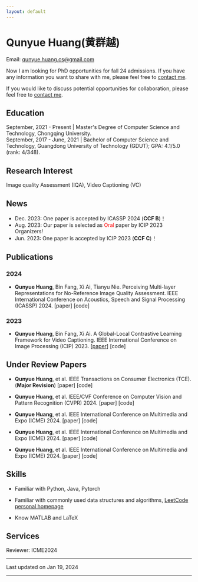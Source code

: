 ```yaml
---
layout: default
---
```


# Qunyue Huang(黄群越)

Email: [qunyue.huang.cs@gmail.com](mailto:qunyue.huang.cs@gmail.com)  

Now I am looking for PhD opportunities for fall 24 admissions. If you have any information you want to share with me, please feel free to [contact me](mailto:qunyue.huang.cs@gmail.com).

If you would like to discuss potential opportunities for collaboration, please feel free to [contact me](mailto:qunyue.huang.cs@gmail.com).

## Education 

September, 2021 - Present | Master's Degree of Computer Science and Technology, Chongqing University.   
September, 2017 - June, 2021 | Bachelor of Computer Science and Technology, Guangdong University of Technology (GDUT); GPA: 4.1/5.0 (rank: 4/348). 

## Research Interest

Image quality Assessment (IQA), Video Captioning (VC)

## News

* Dec. 2023: One paper is accepted by ICASSP 2024 (**CCF B**)！
* Aug. 2023: Our paper is selected as <span style="color: red;">Oral</span> paper by ICIP 2023 Organizers!
* Jun. 2023: One paper is accepted by ICIP 2023 (**CCF C**)！

## Publications 

### 2024 

* **Qunyue Huang**, Bin Fang, Xi Ai, Tianyu Nie. Perceiving Multi-layer Representations for No-Reference Image Quality Assessment. IEEE International Conference on Acoustics, Speech and Signal Processing (ICASSP) 2024. [paper] [code]

### 2023

* **Qunyue Huang**, Bin Fang, Xi Ai. A Global-Local Contrastive Learning Framework for Video Captioning. IEEE International Conference on Image Processing (ICIP) 2023. [[paper](https://ieeexplore.ieee.org/abstract/document/10223123?casa_token=YEW4rNhTO0QAAAAA:W5rSUSp4V5rAqPEyv77afTPZ4fnJsXRRh3zH8ZFmpMm_dtbh7czuTeEMH5tPSs77TcZ7BklleZI)] [code]

## Under Review Papers

* **Qunyue Huang**, et al. IEEE Transactions on Consumer Electronics (TCE). (**Major Revision**) [paper] [code]

* **Qunyue Huang**, et al. IEEE/CVF Conference on Computer Vision and Pattern Recognition (CVPR) 2024. [paper] [code]
  
* **Qunyue Huang**, et al. IEEE International Conference on Multimedia and Expo (ICME) 2024. [paper] [code]

* **Qunyue Huang**, et al. IEEE International Conference on Multimedia and Expo (ICME) 2024. [paper] [code]

* **Qunyue Huang**, et al. IEEE International Conference on Multimedia and Expo (ICME) 2024. [paper] [code]

## Skills

* Familiar with Python, Java, Pytorch

* Familiar with commonly used data structures and algorithms, [LeetCode personal homepage](https://leetcode.cn/u/ngu-3/)

* Know  MATLAB and LaTeX

## Services

Reviewer: ICME2024
 
---


Last updated on Jan 19, 2024


---




